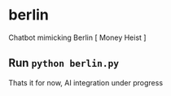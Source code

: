 # berlin
Chatbot mimicking Berlin [ Money Heist ]

## Run `python berlin.py`
Thats it for now, AI integration under progress
